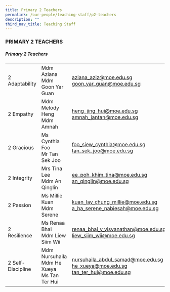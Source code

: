 ```yaml
---
title: Primary 2 Teachers
permalink: /our-people/teaching-staff/p2-teachers
description: ""
third_nav_title: Teaching Staff
---
```



### PRIMARY 2 TEACHERS

##### Primary 2 Teachers
|  	|  	|  	|
|---	|---	|---	|
| 2 Adaptability 	| Mdm Aziana<br>Mdm Goon Yar Guan 	| [aziana\_aziz@moe.edu.sg](mailto:aziana_aziz@moe.edu.sg)<br>[goon\_yar\_guan@moe.edu.sg](mailto:goon_yar_guan@moe.edu.sg) 	|
| 2 Empathy 	| Mdm Melody Heng<br>Mdm Amnah 	| [heng\_jing\_hui@moe.edu.sg](mailto:heng_jing_hui@moe.edu.sg)   <br>[amnah\_jantan@moe.edu.sg](mailto:amnah_jantan@moe.edu.sg)	|
| 2 Gracious 	| Ms Cynthia Foo<br>Mr Tan Sek Joo 	| [foo\_siew\_cynthia@moe.edu.sg](mailto:foo_siew_cynthia@moe.edu.sg)<br>[tan\_sek\_joo@moe.edu.sg](mailto:tan_sek_joo@moe.edu.sg) 	|
| 2 Integrity 	| Mrs Tina Lee<br>Mdm An Qinglin 	| [ee\_poh\_khim\_tina@moe.edu.sg](mailto:ee_poh_khim_tina@moe.edu.sg)  <br>[an\_qinglin@moe.edu.sg](mailto:an_qinglin@moe.edu.sg)	|
| 2 Passion 	| Ms Millie Kuan<br>Mdm Serene 	| [kuan\_lay\_chung\_millie@moe.edu.sg](mailto:kuan_lay_chung_millie@moe.edu.sg) <br>[a\_ha\_serene\_nabiesah@moe.edu.sg](mailto:a_ha_serene_nabiesah@moe.edu.sg)	|
| 2 Resilience 	| Ms Renaa Bhai<br>Mdm Liew Siim Wii 	| [renaa\_bhai\_v\_visvanathan@moe.edu.sg](mailto:renaa_bhai_v_visvanathan@moe.edu.sg)<br>[liew\_siim\_wii@moe.edu.sg](mailto:liew_siim_wii@moe.edu.sg)	|
| 2 Self-Discipline 	| Mdm Nursuhaila<br>Mdm He Xueya<br>Ms Tan Ter Hui  	| [nursuhaila\_abdul\_samad@moe.edu.sg](mailto:nursuhaila_abdul_samad@moe.edu.sg) <br>[he\_xueya@moe.edu.sg](mailto:he_xueya@moe.edu.sg)  <br>[tan\_ter\_hui@moe.edu.sg](mailto:tan_ter_hui@moe.edu.sg) 	|